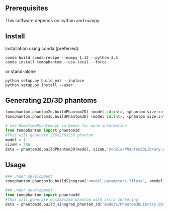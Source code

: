 ## Prerequisites
This software depends on cython and numpy.

## Install   
Installation using conda (preferred):
```
conda build conda-recipe --numpy 1.12 --python 3.5
conda install tomophantom --use-local --force
```
or stand-alone
```
python setup.py build_ext --inplace
python setup.py install --user
```

## Generating 2D/3D phantoms
```python
tomophantom.phantom2d.buildPhantom2D( <model id:int>, <phantom size:int>, '<model parameters files>')
tomophantom.phantom3d.buildPhantom3D( <model id:int>, <phantom size:int>, '<model parameters files>')
```

```python
# see DemoTomoPhantom.py in Demos for more information
from tomophantom import phantom3d
#This will generate 256x256x256 phantom
model = 1
sizeN = 256
data = phantom3d.buildPhantom3D(model, sizeN,'models/Phantom3DLibrary.dat')
```

## Usage
```python
### under development
tomophantom.phantom3d.buildSinogram('<model parameters files>', <model id:int>, <volume size:int>, <detector size:int>, <angles: numpy array float>, <centering: int 0-radon,1-astra>)
```

```python
### under development
from tomophantom import phantom3d
#This will generate 64x256x256 phantom with astra centering
data = phantom3d.build_sinogram_phantom_3d('models/Phantom3DLibrary.dat', 1, 256, 256, numpy.linspace(0,180,64,dtype='float32'), 1)
```
